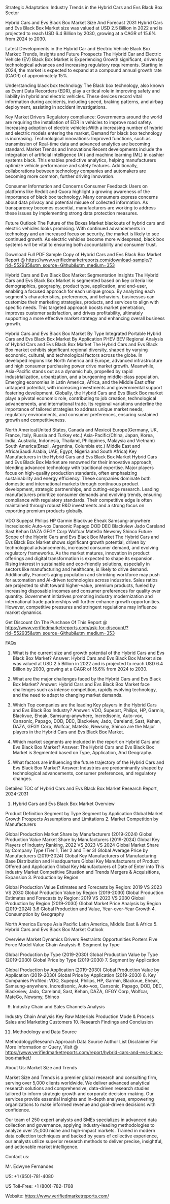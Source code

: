 Strategic Adaptation: Industry Trends in the Hybrid Cars and Evs Black Box Sector


Hybrid Cars and Evs Black Box Market Size And Forecast 2031
Hybrid Cars and Evs Black Box Market size was valued at USD 2.5 Billion in 2022 and is projected to reach USD 6.4 Billion by 2030, growing at a CAGR of 15.6% from 2024 to 2030.

Latest Developments in the Hybrid Car and Electric Vehicle Black Box Market: Trends, Insights and Future Prospects
The Hybrid Car and Electric Vehicle (EV) Black Box Market is Experiencing Growth significant, driven by technological advances and increasing regulatory requirements. Starting in 2024, the market is expected to expand at a compound annual growth rate (CAGR) of approximately 15%.

Understanding black box technology
The Black box technology, also known as Event Data Recorders (EDR), play a critical role in improving safety and liability in hybrid and electric vehicles. These devices record vital information during accidents, including speed, braking patterns, and airbag deployment, assisting in accident investigations.

Key Market Drivers
Regulatory compliance: Governments around the world are requiring the installation of EDR in vehicles to improve road safety.
Increasing adoption of electric vehicles:With a increasing number of hybrid and electric models entering the market, Demand for black box technology is increasing.
Technological innovations: Improved functions, such as transmission of Real-time data and advanced analytics are becoming standard.
Market Trends and Innovations
Recent developments include the integration of artificial intelligence (AI) and machine learning (ML) in cashier systems black. This enables predictive analytics, helping manufacturers optimize vehicle performance and safety features. Additionally, collaborations between technology companies and automakers are becoming more common, further driving innovation.

Consumer Information and Concerns
Consumer Feedback Users on platforms like Reddit and Quora highlight a growing awareness of the importance of black box technology. Many consumers express concerns about data privacy and potential misuse of collected information. As transparency becomes essential, manufacturers are working to address these issues by implementing strong data protection measures.

Future Outlook
The Future of the Boxes Market blackouts of hybrid cars and electric vehicles looks promising. With continued advancements in technology and an increased focus on security, the market is likely to see continued growth. As electric vehicles become more widespread, black box systems will be vital to ensuring both accountability and consumer trust.

Download Full PDF Sample Copy of Hybrid Cars and Evs Black Box Market Report @ https://www.verifiedmarketreports.com/download-sample/?rid=552935&utm_source=Github&utm_medium=353

Hybrid Cars and Evs Black Box Market Segmentation Insights
The Hybrid Cars and Evs Black Box Market is segmented based on key criteria like demographics, geography, product type, application, and end-user, enabling a focused approach for each unique group. By analyzing each segment's characteristics, preferences, and behaviors, businesses can customize their marketing strategies, products, and services to align with specific needs. This targeted approach boosts market penetration, improves customer satisfaction, and drives profitability, ultimately supporting a more effective market strategy and enhancing overall business growth.

Hybrid Cars and Evs Black Box Market By Type
Integrated
Portable
Hybrid Cars and Evs Black Box Market By Application
PHEV
BEV
Regional Analysis of Hybrid Cars and Evs Black Box Market
The Hybrid Cars and Evs Black Box market exhibits significant regional diversity, shaped by varying economic, cultural, and technological factors across the globe. In developed regions like North America and Europe, advanced infrastructure and high consumer purchasing power drive market growth. Meanwhile, Asia-Pacific stands out as a dynamic hub, propelled by rapid industrialization, urbanization, and a burgeoning middle-class population. Emerging economies in Latin America, Africa, and the Middle East offer untapped potential, with increasing investments and governmental support fostering development. Globally, the Hybrid Cars and Evs Black Box market plays a pivotal economic role, contributing to job creation, technological advancements, and international trade. Its regional variations underline the importance of tailored strategies to address unique market needs, regulatory environments, and consumer preferences, ensuring sustained growth and competitiveness.

North America(United States, Canada and Mexico)
Europe(Germany, UK, France, Italy, Russia and Turkey etc.)
Asia-Pacific(China, Japan, Korea, India, Australia, Indonesia, Thailand, Philippines, Malaysia and Vietnam)
South America(Brazil, Argentina, Columbia etc.)
Middle East and Africa(Saudi Arabia, UAE, Egypt, Nigeria and South Africa)
Key Manufacturers in the Hybrid Cars and Evs Black Box Market
Hybrid Cars and Evs Black Box Market are renowned for their innovative approach, blending advanced technology with traditional expertise. Major players focus on high-quality production standards, often emphasizing sustainability and energy efficiency. These companies dominate both domestic and international markets through continuous product development, strategic partnerships, and cutting-edge research. Leading manufacturers prioritize consumer demands and evolving trends, ensuring compliance with regulatory standards. Their competitive edge is often maintained through robust R&D investments and a strong focus on exporting premium products globally.

VDO
Supepst
Philips
HP
Garmin
Blackvue
Eheak
Samsung-anywhere
Incredisonic
Auto-vox
Cansonic
Papago
DOD
DEC
Blackview
Jado
Careland
Sast
Kehan
DAZA
GFGY Corp
Wolfcar
MateGo
Newsmy
Shinco
Future Scope of the Hybrid Cars and Evs Black Box Market
The Hybrid Cars and Evs Black Box Market shows significant growth potential, driven by technological advancements, increased consumer demand, and evolving regulatory frameworks. As the market matures, innovation in product offerings and digital transformation is expected to shape its expansion. Rising interest in sustainable and eco-friendly solutions, especially in sectors like manufacturing and healthcare, is likely to drive demand. Additionally, France’s aging population and shrinking workforce may push for automation and AI-driven technologies across industries. Sales ratios are projected to shift toward higher-value, premium products, fueled by increasing disposable incomes and consumer preferences for quality over quantity. Government initiatives promoting industry modernization and international trade partnerships will further enhance growth opportunities. However, competitive pressures and stringent regulations may influence market dynamics.

Get Discount On The Purchase Of This Report @ https://www.verifiedmarketreports.com/ask-for-discount/?rid=552935&utm_source=Github&utm_medium=353

FAQs
1. What is the current size and growth potential of the Hybrid Cars and Evs Black Box Market?
Answer: Hybrid Cars and Evs Black Box Market size was valued at USD 2.5 Billion in 2022 and is projected to reach USD 6.4 Billion by 2030, growing at a CAGR of 15.6% from 2024 to 2030.

2. What are the major challenges faced by the Hybrid Cars and Evs Black Box Market?
Answer: Hybrid Cars and Evs Black Box Market face challenges such as intense competition, rapidly evolving technology, and the need to adapt to changing market demands.

3. Which Top companies are the leading Key players in the Hybrid Cars and Evs Black Box Industry?
Answer: VDO, Supepst, Philips, HP, Garmin, Blackvue, Eheak, Samsung-anywhere, Incredisonic, Auto-vox, Cansonic, Papago, DOD, DEC, Blackview, Jado, Careland, Sast, Kehan, DAZA, GFGY Corp, Wolfcar, MateGo, Newsmy, Shinco are the Major players in the Hybrid Cars and Evs Black Box Market.

4. Which market segments are included in the report on Hybrid Cars and Evs Black Box Market?
Answer: The Hybrid Cars and Evs Black Box Market is Segmented based on Type, Application, And Geography.

5. What factors are influencing the future trajectory of the Hybrid Cars and Evs Black Box Market?
Answer: Industries are predominantly shaped by technological advancements, consumer preferences, and regulatory changes.

Detailed TOC of Hybrid Cars and Evs Black Box Market Research Report, 2024-2031
1. Hybrid Cars and Evs Black Box Market Overview

Product Definition
Segment by Type
Segment by Application
Global Market Growth Prospects
Assumptions and Limitations
2. Market Competition by Manufacturers

Global Production Market Share by Manufacturers (2019-2024)
Global Production Value Market Share by Manufacturers (2019-2024)
Global Key Players of Industry Ranking, 2022 VS 2023 VS 2024
Global Market Share by Company Type (Tier 1, Tier 2 and Tier 3)
Global Average Price by Manufacturers (2019-2024)
Global Key Manufacturers of Manufacturing Base Distribution and Headquarters
Global Key Manufacturers of Product Offered and Application
Global Key Manufacturers of Date of Enter into This Industry
Market Competitive Situation and Trends
Mergers & Acquisitions, Expansion
3. Production by Region

Global Production Value Estimates and Forecasts by Region: 2019 VS 2023 VS 2030
Global Production Value by Region (2019-2030)
Global Production Estimates and Forecasts by Region: 2019 VS 2023 VS 2030
Global Production by Region (2019-2030)
Global Market Price Analysis by Region (2019-2024) 3.6 Global Production and Value, Year-over-Year Growth
4. Consumption by Geography

North America
Europe
Asia Pacific
Latin America, Middle East & Africa
5. Hybrid Cars and Evs Black Box Market Outlook

Overview
Market Dynamics
Drivers
Restraints
Opportunities
Porters Five Force Model
Value Chain Analysis 
6. Segment by Type

Global Production by Type (2019-2030)
Global Production Value by Type (2019-2030)
Global Price by Type (2019-2030)
7. Segment by Application

Global Production by Application (2019-2030)
Global Production Value by Application (2019-2030)
Global Price by Application (2019-2030)
8. Key Companies Profiled: VDO, Supepst, Philips, HP, Garmin, Blackvue, Eheak, Samsung-anywhere, Incredisonic, Auto-vox, Cansonic, Papago, DOD, DEC, Blackview, Jado, Careland, Sast, Kehan, DAZA, GFGY Corp, Wolfcar, MateGo, Newsmy, Shinco

9. Industry Chain and Sales Channels Analysis

Industry Chain Analysis
Key Raw Materials
Production Mode & Process
Sales and Marketing
Customers
10. Research Findings and Conclusion

11. Methodology and Data Source

Methodology/Research Approach
Data Source
Author List
Disclaimer
For More Information or Query, Visit @ https://www.verifiedmarketreports.com/report/hybrid-cars-and-evs-black-box-market/

About Us: Market Size and Trends

Market Size and Trends is a premier global research and consulting firm, serving over 5,000 clients worldwide. We deliver advanced analytical research solutions and comprehensive, data-driven research studies tailored to inform strategic growth and corporate decision-making. Our services provide essential insights and in-depth analyses, empowering organizations to make informed revenue and goal-driven decisions with confidence.

Our team of 250 expert analysts and SMEs specializes in advanced data collection and governance, applying industry-leading methodologies to analyze over 25,000 niche and high-impact markets. Trained in modern data collection techniques and backed by years of collective experience, our analysts utilize superior research methods to deliver precise, insightful, and actionable market intelligence.

Contact us:

Mr. Edwyne Fernandes

US: +1 (650)-781-4080

US Toll-Free: +1 (800)-782-1768

Website: https://www.verifiedmarketreports.com/

